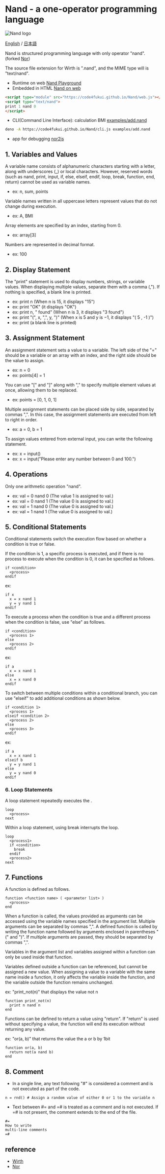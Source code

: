 # Nand - a one-operator programming language

![Nand logo](nand-logo.svg)

[English](README.md) / [日本語](README_ja.md)

Nand is structured programming language with only operator "nand". (forked [Nor](https://github.com/code4fukui/Nor))

The source file extension for Wirth is ".nand", and the MIME type will is "text/nand".

- Runtime on web [Nand Playground](https://code4fukui.github.io/Nand/)
- Embedded in HTML [Nand on web](https://code4fukui.github.io/Nand/nandweb.html)
```html
<script type="module" src="https://code4fukui.github.io/Nand/web.js"></script>
<script type="text/nand">
print 1 nand 0
</script>
```

- CLI(Command Line Interface): calculation BMI [examples/add.nand](examples/add.nand)
```sh
deno -A https://code4fukui.github.io/Nand/cli.js examples/add.nand
```

- app for debugging [nor2js](https://code4fukui.github.io/Nand/nor2js.html)

## 1. Variables and Values

A variable name consists of alphanumeric characters starting with a letter, along with underscores (_) or local characters. However, reserved words (such as nand, print, input, if, else, elseif, endif, loop, break, function, end, return) cannot be used as variable names.

- ex: n, sum, points

Variable names written in all uppercase letters represent values that do not change during execution.

- ex: A, BMI

Array elements are specified by an index, starting from 0.

- ex: array[3]

Numbers are represented in decimal format.

- ex: 100

## 2. Display Statement

The "print" statement is used to display numbers, strings, or variable values. When displaying multiple values, separate them with a comma (,"). If nothing is specified, a blank line is printed.

- ex: print n (When n is 15, it displays "15")
- ex: print "OK" (it displays "OK")
- ex: print n, " found" (When n is 3, it displays "3 found")
- ex: print "(", x, ",", y, ")" (When x is 5 and y is −1, it displays "( 5 , -1 )")
- ex: print (a blank line is printed)

## 3. Assignment Statement

An assignment statement sets a value to a variable. The left side of the "=" should be a variable or an array with an index, and the right side should be the value to assign.

- ex: n = 0
- ex: points[4] = 1

You can use "[" and "]" along with "," to specify multiple element values at once, allowing them to be replaced.

- ex: points = [0, 1, 0, 1]

Multiple assignment statements can be placed side by side, separated by commas ",". In this case, the assignment statements are executed from left to right in order.

- ex: a = 0, b = 1

To assign values entered from external input, you can write the following statement.

- ex: x = input()
- ex: x = input("Please enter any number between 0 and 100.")

## 4. Operations

Only one arithmetic operation "nand".

- ex: val = 0 nand 0 (The value 1 is assigned to val.)
- ex: val = 0 nand 1 (The value 0 is assigned to val.)
- ex: val = 1 nand 0 (The value 0 is assigned to val.)
- ex: val = 1 nand 1 (The value 0 is assigned to val.)

## 5. Conditional Statements

Conditional statements switch the execution flow based on whether a condition is true or false.

If the condition is 1, a specific process is executed, and if there is no process to execute when the condition is 0, it can be specified as follows.

```
if <condition>
  <process>
endif
```

ex:
```
if x
  x = x nand 1
  y = y nand 1
endif
```

To execute a process when the condition is true and a different process when the condition is false, use "else" as follows.

```
if <condition>
  <process 1>
else
  <process 2>
endif
```

ex:
```
if a
  x = x nand 1
else
  x = x nand 0
endif
```

To switch between multiple conditions within a conditional branch, you can use "elseif" to add additional conditions as shown below.

```
if <condition 1>
  <process 1>
elseif <condition 2>
  <process 2>
else
  <process 3>
endif
```

ex:
```
if a
  x = x nand 1
elseif b
  y = y nand 1
else
  y = y nand 0
endif
```

### 6. Loop Statements

A loop statement repeatedly executes the <process>.

```
loop
  <process>
next
```

Within a loop statement, using break interrupts the loop.

```
loop
  <process1>
  if <condition>
    break
  endif
  <process2>
next
```

## 7. Functions

A function is defined as follows.

```
function <function name> ( <parameter list> )
  <process>
end
```

When a function is called, the values provided as arguments can be accessed using the variable names specified in the argument list. Multiple arguments can be separated by commas ",". A defined function is called by writing the function name followed by arguments enclosed in parentheses "(" and ")". If multiple arguments are passed, they should be separated by commas ",".

Variables in the argument list and variables assigned within a function can only be used inside that function.

Variables defined outside a function can be referenced, but cannot be assigned a new value. When assigning a value to a variable with the same name inside a function, it only affects the variable inside the function, and the variable outside the function remains unchanged.

ex: "print_not(n)" that displays the value not n
```
function print_not(n)
  print n nand n
end
```

Functions can be defined to return a value using "return". If "return" is used without specifying a value, the function will end its execution without returning any value.

ex: "or(a, b)" that returns the value the a or b by 1bit
```
function or(a, b)
  return not(a nand b)
end
```

## 8. Comment

- In a single line, any text following "#" is considered a comment and is not executed as part of the code.

```
n = rnd() # Assign a random value of either 0 or 1 to the variable n
```

- Text between #= and =# is treated as a comment and is not executed. If =# is not present, the comment extends to the end of the file.

```
#=
How to write
multi-line comments
=#
```

## reference

- [Wirth](https://github.com/code4fukui/Wirth)
- [Nor](https://github.com/code4fukui/Nor)

